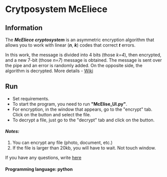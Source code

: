 # Сrytposystem McEliece

## Information

The ***McEliece cryptosystem*** is an asymmetric encryption algorithm that allows you to work with linear (***n***, ***k***) codes that correct ***t*** errors.

In this work, the message is divided into 4 bits (those *k=4*), then encrypted, and a new 7-bit (those *n=7*) message is obtained. The message is sent over the pipe and 
an error is randomly added. On the opposite side, the algorithm is decrypted. More details - [Wiki](https://en.wikipedia.org/wiki/McEliece_cryptosystem)

## Run

* Set requirements.
* To start the program, you need to run **"McElise_UI.py"**.
* For encryption, in the window that appears, go to the "encrypt" tab. Click on the button and select the file.
* To decrypt a file, just go to the "decrypt" tab and click on the button.

#### *Notes:* 

1. You can encrypt any file (photo, document, etc.)
2. If the file is larger than 20kb, you will have to wait. Not touch window.

If you have any questions, write [here](https://twitter.com/Aleksey_Grida)

#### Programming language: **python**
